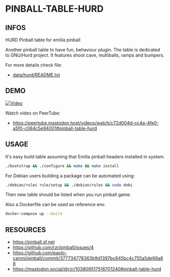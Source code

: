 # PINBALL-TABLE-HURD #

## INFOS ##

HURD Pinball table for emilia pinball

Another pinball table to have fun, behaviour plugin.
The table is dedicated to GNU/Hurd project.
It features shoot cave, multiballs, ramps and bumpers.

For more details check file:

- [data/hurd/README.txt](data/hurd/README.txt)

## DEMO ##

[![Video](
https://peertube.mastodon.host/static/previews/c72d004d-cc4a-4fe0-a5f0-c064c5e94001.jpg
)](
https://peertube.mastodon.host/videos/embed/c72d004d-cc4a-4fe0-a5f0-c064c5e94001#pinball-table-hurd
)

Watch video on PeerTube:

- <https://peertube.mastodon.host/videos/watch/c72d004d-cc4a-4fe0-a5f0-c064c5e94001#pinball-table-hurd>

## USAGE ##

It's easy build table assuming that Emilia pinball headers installed in system.

```sh
./bootstrap && ./configure && make && make install
```

For Debian users building a package can be automated using:

```sh
./debian/rules rule/setup && ./debian/rules && sudo debi
```

Then new table should be listed when you run pinball game.

Also a Dockerfile can be used as reference env.

```sh
docker-compose up --build
```

## RESOURCES ##

- <https://pinball.sf.net>
- <https://github.com/rzr/pinball/issues/4>
- <https://github.com/paolo-caroni/pinball/commit/377734778363b9d1397bc645bc4c755a5de66a68>
- <https://mastodon.social/@rzr/103809517516701240#pinball-table-hurd>
